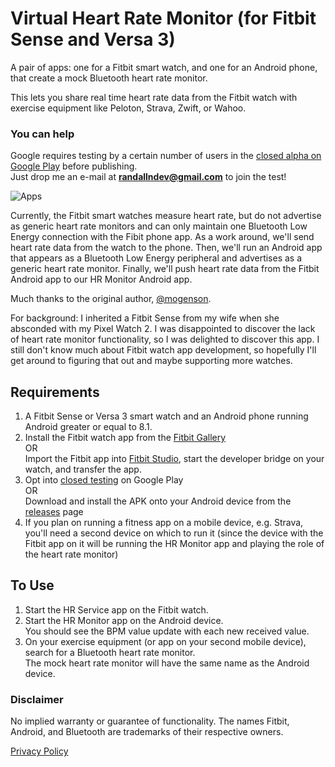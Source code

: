 # Virtual Heart Rate Monitor (for Fitbit Sense and Versa 3)

A pair of apps: one for a Fitbit smart watch, and one for an Android phone, that create a mock Bluetooth heart rate monitor.

This lets you share real time heart rate data from the Fitbit watch with exercise equipment like Peloton, Strava, Zwift, or Wahoo.

### You can help
Google requires testing by a certain number of users in the [closed alpha on Google Play](https://play.google.com/apps/testing/org.noblecow.hrservice) before publishing.<br>
Just drop me an e-mail at **randallndev@gmail.com** to join the test!

![Apps](./apps.jpg)

Currently, the Fitbit smart watches measure heart rate, but do not advertise as generic heart rate monitors and can only maintain one Bluetooth Low Energy connection with the Fibit phone app. As a work around, we'll send heart rate data from the watch to the phone. Then, we'll run an Android app that appears as a Bluetooth Low Energy peripheral and advertises as a generic heart rate monitor. Finally, we'll push heart rate data from the Fitbit Android app to our HR Monitor Android app.

Much thanks to the original author, [@mogenson](https://github.com/mogenson/fitbit-heart-rate-service).

For background: I inherited a Fitbit Sense from my wife when she absconded with my Pixel Watch 2.  I was disappointed to discover the lack of heart rate monitor functionality, so I was delighted to discover this app.
I still don't know much about Fitbit watch app development, so hopefully I'll get around to figuring that out and maybe supporting more watches.

## Requirements

1. A Fitbit Sense or Versa 3 smart watch and an Android phone running Android greater or equal to 8.1.
2. Install the Fitbit watch app from the [Fitbit Gallery](https://gallery.fitbit.com/details/6503a799-37f7-43bf-8775-23f1742e2a4e)  
   OR  
   Import the Fitbit app into [Fitbit Studio](https://studio.fitbit.com), start the developer bridge on your watch, and transfer the app.
3. Opt into [closed testing](#you-can-help) on Google Play  
   OR  
   Download and install the APK onto your Android device from the [releases](https://github.com/randalln/fitbit-heart-rate-service/releases) page  
4. If you plan on running a fitness app on a mobile device, e.g. Strava, you'll need a second device 
on which to run it (since the device with the Fitbit app on it will be running the HR Monitor app and 
playing the role of the heart rate monitor)

## To Use

1. Start the HR Service app on the Fitbit watch.
2. Start the HR Monitor app on the Android device.  
   You should see the BPM value update with each new received value.
3. On your exercise equipment (or app on your second mobile device), search for a Bluetooth heart rate monitor.  
   The mock heart rate monitor will have the same name as the Android device.

### Disclaimer

No implied warranty or guarantee of functionality. The names Fitbit, Android, and Bluetooth are trademarks of their respective owners.

[Privacy Policy](privacy-android.md)
